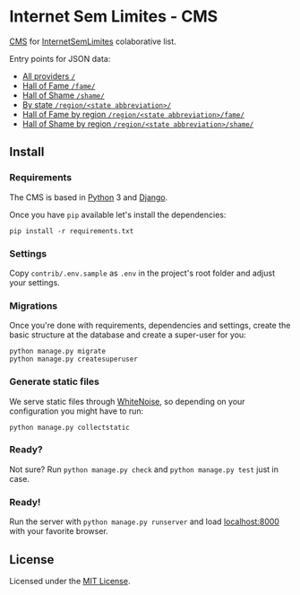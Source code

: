 # Internet Sem Limites - CMS 

[CMS](https://internetsemlimites.herokuapp.com) for [InternetSemLimites](https://github.com/jlcarvalho/InternetSemLimites) colaborative list.

Entry points for JSON data:


* [All providers `/`](https://internetsemlimites.herokuapp.com/)
* [Hall of Fame `/fame/`](https://internetsemlimites.herokuapp.com/fame/)
* [Hall of Shame `/shame/`](https://internetsemlimites.herokuapp.com/shame/)
* [By state `/region/<state abbreviation>/`](https://internetsemlimites.herokuapp.com/region/sc/)
* [Hall of Fame by region `/region/<state abbreviation>/fame/`](https://internetsemlimites.herokuapp.com/region/sc/fame/) 
* [Hall of Shame by region `/region/<state abbreviation>/shame/`](https://internetsemlimites.herokuapp.com/region/sc/shame/)

## Install

### Requirements

The CMS is based in [Python](http://python.org) 3 and [Django](http://djangoproject.com).

Once you have `pip` available let's install the dependencies:

```
pip install -r requirements.txt
```

### Settings

Copy `contrib/.env.sample` as `.env` in the project's root folder and adjust your settings.

### Migrations

Once you're done with requirements, dependencies and settings, create the basic structure at the database and create a super-user for you:

```
python manage.py migrate
python manage.py createsuperuser
```

### Generate static files

We serve static files through [WhiteNoise](http://whitenoise.evans.io), so depending on your configuration you might have to run:

```
python manage.py collectstatic
```

### Ready?

Not sure? Run `python manage.py check` and `python manage.py test` just in case.

### Ready!

Run the server with `python manage.py runserver` and load [localhost:8000](http://localhost:8000) with your favorite browser.

## License

Licensed under the [MIT License](LICENSE).
